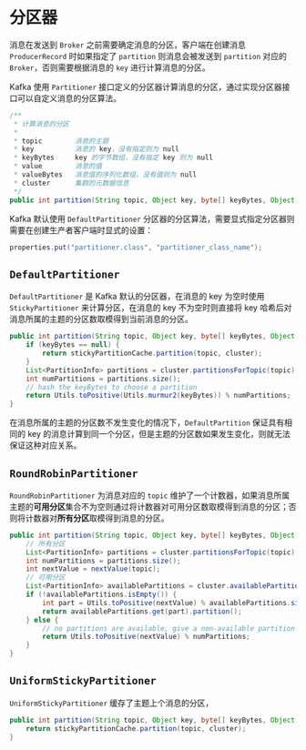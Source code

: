 # 分区器

消息在发送到 `Broker` 之前需要确定消息的分区，客户端在创建消息 `ProducerRecord` 时如果指定了 `partition` 则消息会被发送到 `partition` 对应的 `Broker`，否则需要根据消息的 `key` 进行计算消息的分区。

Kafka 使用 `Partitioner` 接口定义的分区器计算消息的分区，通过实现分区器接口可以自定义消息的分区算法。
```java
/**
 * 计算消息的分区
 *
 * topic        消息的主题
 * key          消息的 key，没有指定则为 null
 * keyBytes     key 的字节数组，没有指定 key 则为 null
 * value        消息的值
 * valueBytes   消息值的序列化数组，没有值则为 null
 * cluster      集群的元数据信息
 */
public int partition(String topic, Object key, byte[] keyBytes, Object value, byte[] valueBytes, Cluster cluster);
```
Kafka 默认使用 `DefaultPartitioner` 分区器的分区算法，需要显式指定分区器则需要在创建生产者客户端时显式的设置：
```java
properties.put("partitioner.class", "partitioner_class_name");
```
## `DefaultPartitioner`

`DefaultPartitioner` 是 Kafka 默认的分区器，在消息的 key 为空时使用 `StickyPartitioner` 来计算分区，在消息的 key 不为空时则直接将 key 哈希后对消息所属的主题的分区数取模得到当前消息的分区。
```java
public int partition(String topic, Object key, byte[] keyBytes, Object value, byte[] valueBytes, Cluster cluster) {
    if (keyBytes == null) {
        return stickyPartitionCache.partition(topic, cluster);
    } 
    List<PartitionInfo> partitions = cluster.partitionsForTopic(topic);
    int numPartitions = partitions.size();
    // hash the keyBytes to choose a partition
    return Utils.toPositive(Utils.murmur2(keyBytes)) % numPartitions;
}
```
在消息所属的主题的分区数不发生变化的情况下，`DefaultPartition` 保证具有相同的 key 的消息计算到同一个分区，但是主题的分区数如果发生变化，则就无法保证这种对应关系。

## `RoundRobinPartitioner`
`RoundRobinPartitioner` 为消息对应的 `topic` 维护了一个计数器，如果消息所属主题的**可用分区**集合不为空则通过将计数器对可用分区数取模得到消息的分区；否则将计数器对**所有分区**取模得到消息的分区。
```java
public int partition(String topic, Object key, byte[] keyBytes, Object value, byte[] valueBytes, Cluster cluster) {
    // 所有分区
    List<PartitionInfo> partitions = cluster.partitionsForTopic(topic);
    int numPartitions = partitions.size();
    int nextValue = nextValue(topic);
    // 可用分区
    List<PartitionInfo> availablePartitions = cluster.availablePartitionsForTopic(topic);
    if (!availablePartitions.isEmpty()) {
        int part = Utils.toPositive(nextValue) % availablePartitions.size();
        return availablePartitions.get(part).partition();
    } else {
        // no partitions are available, give a non-available partition
        return Utils.toPositive(nextValue) % numPartitions;
    }
}
```

## `UniformStickyPartitioner`
`UniformStickyPartitioner` 缓存了主题上个消息的分区，
```java
public int partition(String topic, Object key, byte[] keyBytes, Object value, byte[] valueBytes, Cluster cluster) {
    return stickyPartitionCache.partition(topic, cluster);
}
```
